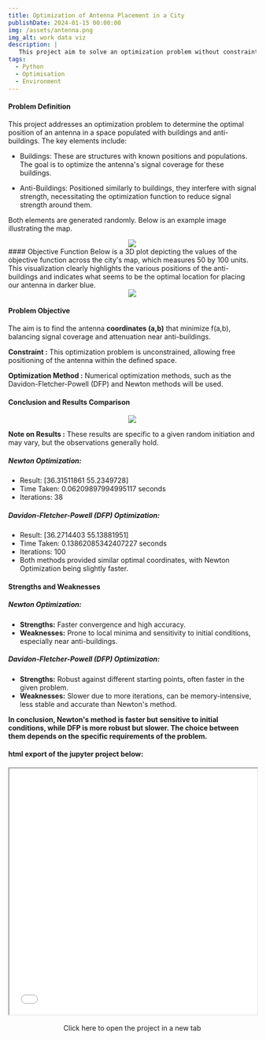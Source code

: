 ```yaml
---
title: Optimization of Antenna Placement in a City
publishDate: 2024-01-15 00:00:00
img: /assets/antenna.png
img_alt: work data viz
description: |
   This project aim to solve an optimization problem without constraints, aiming to find the optimal position for a radio antenna in a city.
tags:
  - Python
  - Optimisation
  - Environment
---
```

#### Problem Definition
This project addresses an optimization problem to determine the optimal position of an antenna in a space populated with buildings and anti-buildings. The key elements include:

- Buildings: These are structures with known positions and populations. The goal is to optimize the antenna's signal coverage for these buildings.

- Anti-Buildings: Positioned similarly to buildings, they interfere with signal strength, necessitating the optimization function to reduce signal strength around them.

Both elements are generated randomly. Below is an example image illustrating the map.

<div style="text-align: center;">
    <img src="/assets/antennaBuildings.png" />
</div>
#### Objective Function
Below is a 3D plot depicting the values of the objective function across the city's map, which measures 50 by 100 units. This visualization clearly highlights the various positions of the anti-buildings and indicates what seems to be the optimal location for placing our antenna in darker blue.
 

<div style="text-align: center;">
    <img src="/assets/antennaCost.png" />
</div>

#### Problem Objective
The aim is to find the antenna **coordinates (a,b)** that minimize f(a,b), balancing signal coverage and attenuation near anti-buildings.

**Constraint :**
This optimization problem is unconstrained, allowing free positioning of the antenna within the defined space.

**Optimization Method :**
Numerical optimization methods, such as the Davidon-Fletcher-Powell (DFP) and Newton methods will be used.

#### Conclusion and Results Comparison

<div style="text-align: center;">
    <img src="/assets/antennaModels.png" />
</div>

**Note on Results :**
These results are specific to a given random initiation and may vary, but the observations generally hold.

##### Newton Optimization:
- Result: [36.31511861 55.2349728]
- Time Taken: 0.06209897994995117 seconds
- Iterations: 38

##### Davidon-Fletcher-Powell (DFP) Optimization:
- Result: [36.2714403 55.13881951]
- Time Taken: 0.13862085342407227 seconds
- Iterations: 100
- Both methods provided similar optimal coordinates, with Newton Optimization being slightly faster.

#### Strengths and Weaknesses
##### Newton Optimization:

- **Strengths:** Faster convergence and high accuracy.
- **Weaknesses:** Prone to local minima and sensitivity to initial conditions, especially near anti-buildings.

##### Davidon-Fletcher-Powell (DFP) Optimization:

- **Strengths:** Robust against different starting points, often faster in the given problem.
- **Weaknesses:** Slower due to more iterations, can be memory-intensive, less stable and accurate than Newton's method.

**In conclusion, Newton's method is faster but sensitive to initial conditions, while DFP is more robust but slower. The choice between them depends on the specific requirements of the problem.**

#### html export of the jupyter project below:



<iframe src="/assets/antenna.html" style="width:100%; height:500px;"></iframe>


<!-- Le bouton avec une classe spécifique -->
<a href="/assets/antenna.html" target="_blank" class="mon-bouton">
  Click here to open the project in a new tab
</a>

<style>
  /* Style spécifique pour le bouton avec la classe "mon-bouton" */
  .mon-bouton {
    position: relative;
    display: flex;
    place-content: center;
    text-align: center;
    padding: 0.56em 2em;
    gap: 0.8em;
    color: var(--accent-text-over);
    text-decoration: none;
    line-height: 1.1;
    border-radius: 999rem;
    overflow: hidden;
    background: var(--gradient-accent-orange);
    box-shadow: var(--shadow-md);
    white-space: nowrap;
  }

  @media (min-width: 20em) {
    .mon-bouton {
      font-size: var(--text-lg);
    }
  }

  /* Overlay pour les effets au survol */
  .mon-bouton::after {
    content: '';
    position: absolute;
    inset: 0;
    pointer-events: none;
    transition: background-color var(--theme-transition);
    mix-blend-mode: overlay;
  }

  .mon-bouton:focus::after,
  .mon-bouton:hover::after {
    background-color: hsla(var(--gray-999-basis), 0.3);
  }

  @media (min-width: 50em) {
    .mon-bouton {
      padding: 1.125rem 2.5rem;
      font-size: var(--text-xl);
    }
  }
</style>




